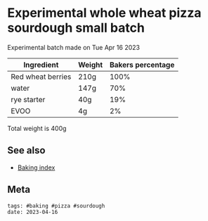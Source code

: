 # Experimental whole wheat pizza sourdough small batch

Experimental batch made on Tue Apr 16 2023

| Ingredient        | Weight | Bakers percentage |
| ----------------- | ------ | ----------------- |
| Red wheat berries | 210g   | 100%              |
| water             | 147g   | 70%               |
| rye starter       | 40g    | 19%               |
| EVOO              | 4g     | 2%                |

Total weight is 400g

## See also

- [Baking index](../292)

## Meta

    tags: #baking #pizza #sourdough
    date: 2023-04-16
